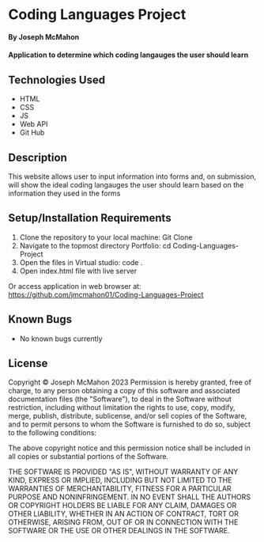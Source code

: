 # Coding Languages Project

#### By Joseph McMahon

#### Application to determine which coding langauges the user should learn

## Technologies Used

* HTML
* CSS
* JS
* Web API
* Git Hub


## Description

This website allows user to input information into forms and, on submission, will show the ideal coding langauges the user should learn based on the information they used in the forms

## Setup/Installation Requirements

1. Clone the repository to your local machine: 
Git Clone
2. Navigate to the topmost directory Portfolio:
cd Coding-Languages-Project
3. Open the files in Virtual studio:
code .
4. Open index.html file with live server

Or access application in web browser at: 
https://github.com/jmcmahon01/Coding-Languages-Project








## Known Bugs

* No known bugs currently


## License
Copyright © Joseph McMahon 2023
Permission is hereby granted, free of charge, to any person obtaining a copy
of this software and associated documentation files (the "Software"), to deal
in the Software without restriction, including without limitation the rights
to use, copy, modify, merge, publish, distribute, sublicense, and/or sell
copies of the Software, and to permit persons to whom the Software is
furnished to do so, subject to the following conditions:

The above copyright notice and this permission notice shall be included in all
copies or substantial portions of the Software.

THE SOFTWARE IS PROVIDED "AS IS", WITHOUT WARRANTY OF ANY KIND, EXPRESS OR
IMPLIED, INCLUDING BUT NOT LIMITED TO THE WARRANTIES OF MERCHANTABILITY,
FITNESS FOR A PARTICULAR PURPOSE AND NONINFRINGEMENT. IN NO EVENT SHALL THE
AUTHORS OR COPYRIGHT HOLDERS BE LIABLE FOR ANY CLAIM, DAMAGES OR OTHER
LIABILITY, WHETHER IN AN ACTION OF CONTRACT, TORT OR OTHERWISE, ARISING FROM,
OUT OF OR IN CONNECTION WITH THE SOFTWARE OR THE USE OR OTHER DEALINGS IN THE
SOFTWARE.
